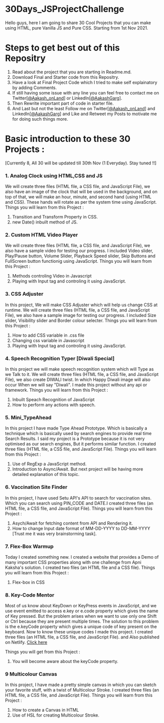 # 30Days_JSProjectChallenge
Hello guys, here I am going to share 30 Cool Projects that you can make using HTML, pure Vanilla JS and Pure CSS. Starting from 1st Nov 2021. 

# Steps to get best out of this Repositry
1. Read about the project that you are starting in Readme.md.
2. Download Final and Starter code from this Repositry.
3. Have a look at Final Project Code which I tried to make self explainatory by adding Comments.
4. If still having some issue with any line you can feel free to contact me on Twitter[<a href="https://twitter.com/Aakash_onLand" target="_blank">@Aakash_onLand</a>] or LinkedIn[<a href="https://www.linkedin.com/in/aakash-garg-84092b1b7/" target="_blank">@AakashGarg</a>].
5. Then Rewrite important part of code in starter file. 
6. And Last but not the least Follow me on Twitter[<a href="https://twitter.com/Aakash_onLand" target="_blank">@Aakash_onLand</a>] and LinkedIn[<a href="https://www.linkedin.com/in/aakash-garg-84092b1b7/" target="_blank">@AakashGarg</a>] and Like and Retweet my Posts to motivate me for doing such things more.

# Basic introduction to these 30 Projects :
[Currently 8, All 30 will be updated till 30th Nov (1 Everyday). Stay tuned !!]

### 1. Analog Clock using HTML,CSS and JS
We will create three files (HTML file, a CSS file, and JavaScript File), we also have an image of the clock that will be used in the background, and on top of that, we will make an hour, minute, and second hand (using HTML and CSS). These hands will rotate as per the system time using JavaScript.
Things you will learn from this Project :
1. Transition and Transform Property in CSS.
2. new Date() inbuilt method of JS.

### 2. Custom HTML Video Player
We will create three files (HTML file, a CSS file, and JavaScript File), we also have a sample video for testing our progress. I included Video slider, Play/Pause button, Volume Slider, Playback Speed slider, Skip Buttons and FullScreen button functionig using JavaScript. 
Things you will learn from this Project :
1. Methods controling Video in Javascript
2. Playing with Input tag and controling it using JavaScript.

### 3. CSS Adjuster
In this project, We will make CSS Adjuster which will help us change CSS at runtime. We will create three files (HTML file, a CSS file, and JavaScript File), we also have a sample image for testing our progress. I included Size slider, Visibility slider and Border colour selecter.
Things you will learn from this Project :
1. How to add CSS variable in .css file
2. Changing css variable in Javascript
3. Playing with Input tag and controling it using JavaScript.

### 4. Speech Recognition Typer [Diwali Special]
In this project we will make speech recognition system which will Type as we Talk to it. We will create three files (HTML file, a CSS file, and JavaScript File), we also create DIWALI twist. In which Happy Diwali image will also occur When we will say "Diwali". I made this project without any api or framework.
Things you will learn from this Project :
1. Inbuilt Speach Recognition of JavaScript
2. How to perform any actions with speech.

### 5. Mini_TypeAhead
In this project I have made Type Ahead Prototype. Which is basically a technique which is basically used by search engines to provide real time Search Results. I said my project is a Prototype because it is not very optimised as our search engines, But it performs similar function. I created three files (HTML file, a CSS file, and JavaScript File).
Things you will learn from this Project :
1. Use of RegExp a JavaScript method.
2. Introduction to Async/Await. But next project will be having more detailed explanation of this topic. 

### 6. Vaccination Site Finder
In this project, I have used Setu API's API to search for vaccination sites. Which you can search using PIN_CODE and DATE.I created three files (an HTML file, a CSS file, and JavaScript File).
Things you will learn from this Project :
1. Asych/Await for fetching content from API and Rendering it.
2. How to change Input date format of MM-DD-YYYY to DD-MM-YYYY [Trust me it was very brainstorming task].
 

### 7. Flex-Box Warmup
Today I created something new. I created a website that provides a Demo of many important CSS properties along with one challenge from Apni Kaksha's solution. I created two files (an HTML file and a CSS file).
Things you will learn from this Project :
1. Flex-box in CSS

### 8. Key-Code Mentor
Most of us know about KeyDown or KeyPress events in JavaScript, and we use event emitted to access e.key or e.code property which gives the name of Key pressed. But the problem arises when we want to use only one Shift or Ctrl because they are present multiple times. The solution to this problem is the e.keyCode property which gives a unique code of key present on the keyboard. Now to know these unique codes I made this project. I created three files (an HTML file, a CSS file, and JavaScript File). and Also published on Netlify.
<a href="https://keycode-mentor.netlify.app/">Click here</a>

Things you will get from this Project :
1. You will become aware about the keyCode property.

### 9 Multicolour Canvas 
In this project, I have made a pretty simple canvas in which you can sketch your favorite stuff, with a twist of Multicolour Stroke. I created three files (an HTML file, a CSS file, and JavaScript File).
Things you will learn from this Project :
1. How to create a Canvas in HTML
2. Use of HSL for creating Multicolour Stroke.
